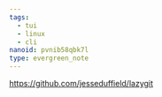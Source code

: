 ```yaml
---
tags:
  - tui
  - linux
  - cli
nanoid: pvnib58qbk7l
type: evergreen_note
---
```

https://github.com/jesseduffield/lazygit
